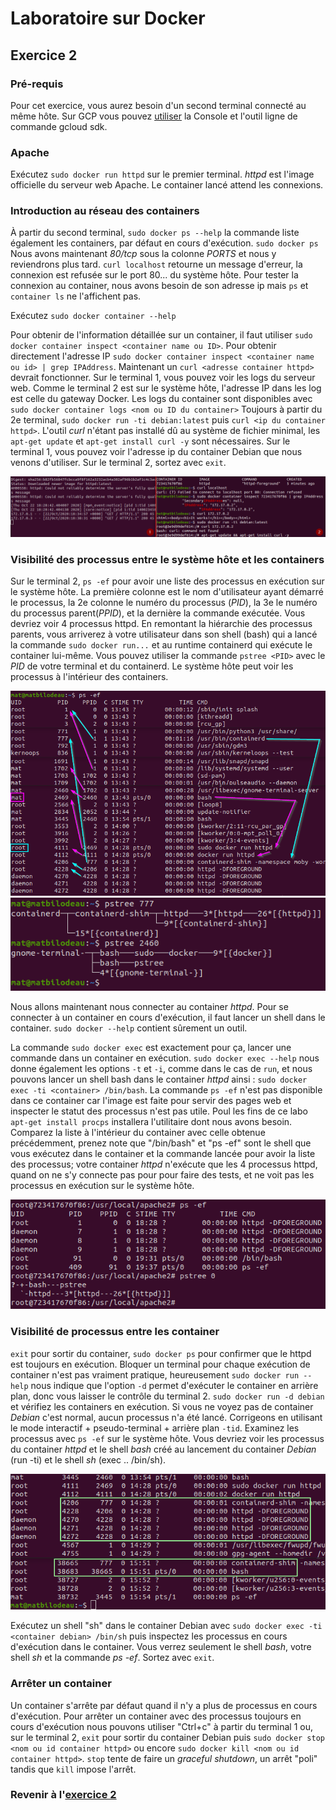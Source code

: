 # Laboratoire sur Docker

## Exercice 2
### Pré-requis
Pour cet exercice, vous aurez besoin d'un second terminal connecté au même hôte. Sur GCP vous pouvez [utiliser][0] la Console et l'outil ligne de commande gcloud sdk.


### Apache
Exécutez `sudo docker run httpd` sur le premier terminal.
_httpd_ est l'image officielle du serveur web Apache. Le container lancé attend les connexions.

### Introduction au réseau des containers
À partir du second terminal, `sudo docker ps --help` la commande liste également les containers, par défaut en cours d'exécution. `sudo docker ps` Nous avons maintenant _80/tcp_ sous la colonne _PORTS_ et nous y reviendrons plus tard. `curl localhost` retourne un message d'erreur, la connexion est refusée sur le port 80... du système hôte. Pour tester la connexion au container, nous avons besoin de son adresse ip mais `ps` et `container ls` ne l'affichent pas.

Exécutez `sudo docker container --help`

Pour obtenir de l'information détaillée sur un container, il faut utiliser `sudo docker container inspect <container name ou ID>`. Pour obtenir directement l'adresse IP `sudo docker container inspect <container name ou id> | grep IPAddress`. Maintenant un `curl <adresse container httpd>` devrait fonctionner. Sur le terminal 1, vous pouvez voir les logs du serveur web. Comme le terminal 2 est sur le système hôte, l'adresse IP dans les log est celle du gateway Docker. Les logs du container sont disponibles avec `sudo docker container logs <nom ou ID du container>` Toujours à partir du 2e terminal, `sudo docker run -ti debian:latest` puis `curl <ip du container httpd>`. L'outil _curl_ n'étant pas installé dû au système de fichier minimal, les `apt-get update` et `apt-get install curl -y` sont nécessaires. Sur le terminal 1, vous pouvez voir l'adresse ip du container Debian que nous venons d'utiliser. Sur le terminal 2, sortez avec `exit`.

![curl et logs][img0]

### Visibilité des processus entre le système hôte et les containers
Sur le terminal 2, `ps -ef` pour avoir une liste des processus en exécution sur le système hôte. La première colonne est le nom d'utilisateur ayant démarré le processus, la 2e colonne le numéro du processus (_PID_), la 3e le numéro du processus parent(_PPID_), et la dernière la commande exécutée. Vous devriez voir 4 processus httpd. En remontant la hiérarchie des processus parents, vous arriverez à votre utilisateur dans son shell (bash) qui a lancé la commande `sudo docker run...` et au runtime containerd qui exécute le container lui-même. Vous pouvez utiliser la commande `pstree <PID>` avec le _PID_ de votre terminal et du containerd. Le système hôte peut voir les processus à l'intérieur des containers.

![ps -ef][img1]
![pstree][img2]

Nous allons maintenant nous connecter au container _httpd_. Pour se connecter à un container en cours d'exécution, il faut lancer un shell dans le container. `sudo docker --help` contient sûrement un outil.

La commande `sudo docker exec` est exactement pour ça, lancer une commande dans un container en exécution.
`sudo docker exec --help` nous donne également les options `-t` et `-i`, comme dans le cas de `run`, et nous pouvons lancer un shell bash dans le container _httpd_ ainsi : `sudo docker exec -ti <container> /bin/bash`. La commande `ps -ef` n'est pas disponible dans ce container car l'image est faite pour servir des pages web et inspecter le statut des processus n'est pas utile. Poul les fins de ce labo `apt-get install procps` installera l'utilitaire dont nous avons besoin. Comparez la liste à l'intérieur du container avec celle obtenue précédemment, prenez note que "/bin/bash" et "ps -ef" sont le shell que vous exécutez dans le container et la commande lancée pour avoir la liste des processus; votre container _httpd_ n'exécute que les 4 processus httpd, quand on ne s'y connecte pas pour pour faire des tests, et ne voit pas les processus en exécution sur le système hôte.

![ps -ef container][img3]

### Visibilité de processus entre les container
`exit` pour sortir du container, `sudo docker ps` pour confirmer que le httpd est toujours en exécution. Bloquer un terminal pour chaque exécution de container n'est pas vraiment pratique, heureusement `sudo docker run --help` nous indique que l'option `-d` permet d'exécuter le container en arrière plan, donc vous laisser le contrôle du terminal 2. `sudo docker run -d debian` et vérifiez les containers en exécution. Si vous ne voyez pas de container _Debian_ c'est normal, aucun processus n'a été lancé. Corrigeons en utilisant le mode interactif + pseudo-terminal + arrière plan `-tid`. Examinez les processus avec `ps -ef` sur le système hôte. Vous devriez voir les processus du container _httpd_ et le shell _bash_ créé au lancement du container _Debian_ (run -ti) et le shell _sh_ (exec .. /bin/sh).

![ps -ef plusieurs container][img4]

Exécutez un shell "sh" dans le container Debian avec `sudo docker exec -ti <container debian> /bin/sh` puis inspectez les processus en cours d'exécution dans le container. Vous verrez seulement le shell _bash_, votre shell _sh_ et la commande _ps -ef_.  Sortez avec `exit`.

### Arrêter un container
Un container s'arrête par défaut quand il n'y a plus de processus en cours d'exécution. Pour arrêter un container avec des processus toujours en cours d'exécution nous pouvons utiliser "Ctrl+c" à partir du terminal 1 ou, sur le terminal 2, `exit` pour sortir du container Debian puis `sudo docker stop <nom ou id container httpd>` ou encore `sudo docker kill <nom ou id container httpd>`. `stop` tente de faire un _graceful shutdown_, un arrêt "poli" tandis que `kill` impose l'arrêt.

### Revenir à l'[exercice 2][2]

[0]: https://cloud.google.com/compute/docs/instances/connecting-to-instance#gcetools
[1]: ./laboDocker.html
[2]: ./laboDocker2.html

[img0]: ./img/docker/docker2-0.png "curl et logs"
[img1]: ./img/docker/docker2-1.png "ps -ef"
[img2]: ./img/docker/docker2-2.png "pstree"
[img3]: ./img/docker/docker2-3.png "isolation des processus dans le container"
[img4]: ./img/docker/docker2-4.png "ps -ef plusieurs containers"
